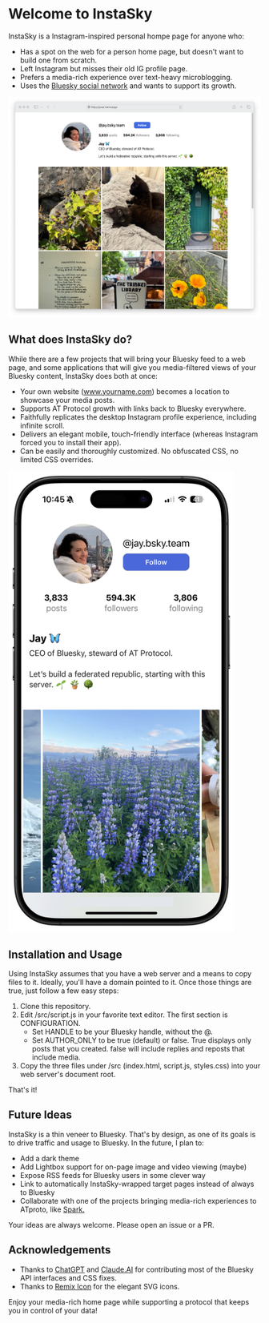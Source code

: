 # Welcome to InstaSky

InstaSky is a Instagram-inspired personal hompe page for anyone who:

* Has a spot on the web for a person home page, but doesn't want to build one from scratch.
* Left Instagram but misses their old IG profile page.
* Prefers a media-rich experience over text-heavy microblogging.
* Uses the [Bluesky social network](https://bsky.app) and wants to support its growth.

![desktop](/assets/desktop.png)

## What does InstaSky do?

While there are a few projects that will bring your Bluesky feed to a web page, and some applications that will give you media-filtered views of your Bluesky content, InstaSky does both at once:

* Your own website (www.yourname.com) becomes a location to showcase your media posts.
* Supports AT Protocol growth with links back to Bluesky everywhere.
* Faithfully replicates the desktop Instagram profile experience, including infinite scroll.
* Delivers an elegant mobile, touch-friendly interface (whereas Instagram forced you to install their app).
* Can be easily and thoroughly customized. No obfuscated CSS, no limited CSS overrides.

<img src="/assets/iphone.png" width="450px">

## Installation and Usage

Using InstaSky assumes that you have a web server and a means to copy files to it. Ideally, you'll have a domain pointed to it. Once those things are true, just follow a few easy steps:

1. Clone this repository.
2. Edit /src/script.js in your favorite text editor. The first section is CONFIGURATION. 
    - Set HANDLE to be your Bluesky handle, without the @.
    - Set AUTHOR_ONLY to be true (default) or false. True displays only posts that you created. false will include replies and reposts that include media.
3. Copy the three files under /src (index.html, script.js, styles.css) into your web server's document root.

That's it!

## Future  Ideas

InstaSky is a thin veneer to Bluesky. That's by design, as one of its goals is to drive traffic and usage to Bluesky. In the future, I plan to:

* Add a dark theme
* Add Lightbox support for on-page image and video viewing (maybe)
* Expose RSS feeds for Bluesky users in some clever way
* Link to automatically InstaSky-wrapped target pages instead of always to Bluesky
* Collaborate with one of the projects bringing media-rich experiences to ATproto, like [Spark.](https://sprk.so/)

Your ideas are always welcome. Please open an issue or a PR. 

## Acknowledgements

- Thanks to [ChatGPT](https://chatgpt.com) and [Claude.AI](https://Claude.AI) for contributing most of the Bluesky API interfaces and CSS fixes.
- Thanks to [Remix Icon](https://remixicon.com/) for the elegant SVG icons.

Enjoy your media-rich home page while supporting a protocol that keeps you in control of your data!